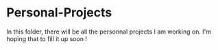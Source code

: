 # Personal-Projects
In this folder, there will be all the personnal projects I am working on. 
I'm hoping that to fill it up soon !
